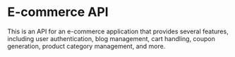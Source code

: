 <h1>E-commerce API</h1>

This is an API for an e-commerce application that provides several features, including user authentication, blog management, cart handling, coupon generation, product category management, and more.
